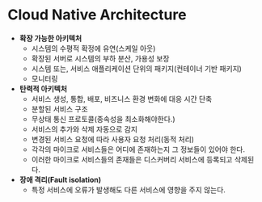 # Cloud Native Architecture

* **확장 가능한 아키텍처**      
    * 시스템의 수평적 확정에 유연(스케일 아웃) 
    * 확장된 서버로 시스템의 부하 분산, 가용성 보장  
    * 시스템 또는, 서비스 애플리케이션 단위의 패키지(컨테이너 기반 패키지)  
    * 모니터링 
* **탄력적 아키텍처**   
    * 서비스 생성, 통합, 배포, 비즈니스 환경 변화에 대응 시간 단축   
    * 분할된 서비스 구조    
    * 무상태 통신 프로토콜(종속성을 최소화해야한다.)    
    * 서비스의 추가와 삭제 자동으로 감지    
    * 변경된 서비스 요청에 따라 사용자 요청 처리(동적 처리)     
    * 각각의 마이크로 서비스들은 어디에 존재하는지 그 정보들이 있어야 한다.    
    * 이러한 마이크로 서비스들의 존재들은 디스커버리 서비스에 등록되고 삭제된다.   
* **장애 격리(Fault isolation)**     
    * 특정 서비스에 오류가 발생해도 다른 서비스에 영향을 주지 않는다.    

  
